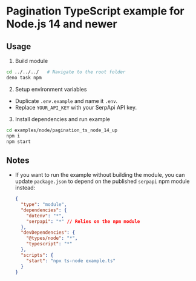 # Pagination TypeScript example for Node.js 14 and newer

## Usage

1. Build module

```bash
cd ../../../   # Navigate to the root folder
deno task npm
```

2. Setup environment variables

- Duplicate `.env.example` and name it `.env`.
- Replace `YOUR_API_KEY` with your SerpApi API key.

3. Install dependencies and run example

```bash
cd examples/node/pagination_ts_node_14_up
npm i
npm start
```

## Notes

- If you want to run the example without building the module, you can update
  `package.json` to depend on the published `serpapi` npm module instead:
  ```json
  {
    "type": "module",
    "dependencies": {
      "dotenv": "*",
      "serpapi": "*" // Relies on the npm module
    },
    "devDependencies": {
      "@types/node": "*",
      "typescript": "*"
    },
    "scripts": {
      "start": "npx ts-node example.ts"
    }
  }
  ```
